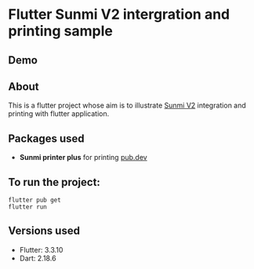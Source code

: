 # Flutter Sunmi V2 intergration and printing sample

## Demo


## About

This is a flutter project whose aim is to illustrate [Sunmi V2](https://www.sunmi.com/en/v2-pro/) integration and printing with flutter application.

## Packages used
- **Sunmi printer plus** for printing [pub.dev](https://pub.dev/packages/sunmi_printer_plus)

## To run the project:
```
flutter pub get
flutter run
```

## Versions used
- Flutter: 3.3.10
- Dart: 2.18.6